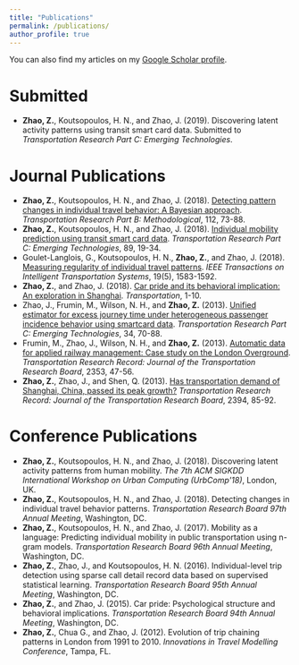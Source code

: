 ```yaml
---
title: "Publications"
permalink: /publications/
author_profile: true
---
```



You can also find my articles on my [Google Scholar profile](https://scholar.google.com/citations?user=71vGYtcAAAAJ).

Submitted
=====
* **Zhao, Z.**, Koutsopoulos, H. N., and Zhao, J. (2019). Discovering latent activity patterns using transit smart card data. 
Submitted to _Transportation Research Part C: Emerging Technologies_.


Journal Publications
======
* **Zhao, Z.**, Koutsopoulos, H. N., and Zhao, J. (2018). [Detecting pattern changes in individual travel behavior: 
A Bayesian approach](https://doi.org/10.1016/j.trb.2018.03.017). _Transportation Research Part B: Methodological_, 112, 73-88.
* **Zhao, Z.**, Koutsopoulos, H. N., and Zhao, J. (2018). [Individual mobility prediction using transit smart card data](http://dx.doi.org/10.1016/j.trc.2018.01.022).
 _Transportation Research Part C: Emerging Technologies_, 89, 19-34.
* Goulet-Langlois, G., Koutsopoulos, H. N., **Zhao, Z.**, and Zhao, J. (2018). [Measuring regularity of individual travel patterns](https://doi.org/10.1109/TITS.2017.2728704).
 _IEEE Transactions on Intelligent Transportation Systems_, 19(5), 1583-1592.
* **Zhao, Z.**, and Zhao, J. (2018). [Car pride and its behavioral implication: An exploration in Shanghai](https://dx.doi.org/10.1007/s11116-018-9917-0). _Transportation_, 
1-10.
* Zhao, J., Frumin, M., Wilson, N. H., and **Zhao, Z.** (2013). [Unified estimator for excess journey time under 
heterogeneous passenger incidence behavior using smartcard data](https://doi.org/10.1016/j.trc.2013.05.009). _Transportation Research Part C: Emerging Technologies_, 34, 70-88.
* Frumin, M., Zhao, J., Wilson, N. H., and **Zhao, Z.** (2013). [Automatic data for applied railway management: 
Case study on the London Overground](https://doi.org/10.3141/2353-05). _Transportation Research Record: Journal of the Transportation Research Board_, 2353, 47-56.
* **Zhao, Z.**, Zhao, J., and Shen, Q. (2013). [Has transportation demand of Shanghai, China, passed its peak 
growth?](https://doi.org/10.3141/2394-11) _Transportation Research Record: Journal of the Transportation Research Board_, 2394, 85-92.


Conference Publications
======
* **Zhao, Z.**, Koutsopoulos, H. N., and Zhao, J. (2018). Discovering latent activity patterns from human mobility. _The 7th ACM SIGKDD International Workshop on Urban Computing (UrbComp'18)_, London, UK.
* **Zhao, Z.**, Koutsopoulos, H. N., and Zhao, J. (2018). Detecting changes in individual travel behavior patterns. _Transportation Research Board 97th Annual Meeting_, Washington, DC.
* **Zhao, Z.**, Koutsopoulos, H. N., and Zhao, J. (2017). Mobility as a language: Predicting individual mobility in public transportation using n-gram models. _Transportation Research Board 96th Annual Meeting_, Washington, DC.
* **Zhao, Z.**, Zhao, J., and Koutsopoulos, H. N. (2016). Individual-level trip detection using sparse call detail record data based on supervised statistical learning. _Transportation Research Board 95th Annual Meeting_, Washington, DC.
* **Zhao, Z.**, and Zhao, J. (2015). Car pride: Psychological structure and behavioral implications. _Transportation Research Board 94th Annual Meeting_, Washington, DC.
* **Zhao, Z.**, Chua G., and Zhao, J. (2012). Evolution of trip chaining patterns in London from 1991 to 2010. _Innovations in Travel Modelling Conference_, Tampa, FL.